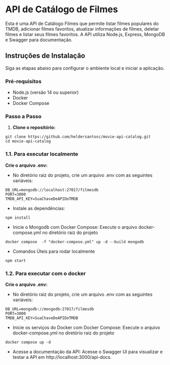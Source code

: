 # API de Catálogo de Filmes

Esta é uma API de Catálogo Filmes que permite listar filmes populares do TMDB, adicionar filmes favoritos, atualizar informações de filmes, deletar filmes e listar seus filmes favoritos. A API utiliza Node.js, Express, MongoDB e Swagger para documentação.

## Instruções de Instalação

Siga as etapas abaixo para configurar o ambiente local e iniciar a aplicação.

### Pré-requisitos

- Node.js (versão 14 ou superior)
- Docker
- Docker Compose

### Passo a Passo

1. **Clone o repositório:**

```
git clone https://github.com/heldersantosc/movie-api-catalog.git
cd movie-api-catalog
```

### 1.1. Para executar localmente ###

**Crie o arquivo .env:**

- No diretório raiz do projeto, crie um arquivo .env com as seguintes variáveis:
```
DB_URL=mongodb://localhost:27017/filmesdb
PORT=3000
TMDB_API_KEY=SuaChaveDeAPIDoTMDB
```

- Instale as dependências:
```
npm install
```

- Inicie o Mongodb com Docker Compose:
Execute o arquivo docker-compose.yml no diretório raiz do projeto 
```
docker compose  -f "docker-compose.yml" up -d --build mongodb
```

- Comandos Úteis para rodar localmente
```
npm start
```

### 1.2. Para executar com o docker ###

**Crie o arquivo .env:**

- No diretório raiz do projeto, crie um arquivo .env com as seguintes variáveis:
```
DB_URL=mongodb://mongodb:27017/filmesdb
PORT=3000
TMDB_API_KEY=SuaChaveDeAPIDoTMDB
```

- Inicie os serviços do Docker com Docker Compose:
Execute o arquivo docker-compose.yml no diretório raiz do projeto 
```
docker compose up -d
```

- Acesse a documentação da API:
Acesse o Swagger UI para visualizar e testar a API em http://localhost:3000/api-docs.


